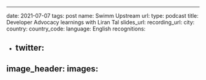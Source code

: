 ---
date: 2021-07-07
tags: post
name: Swimm Upstream
url: 
type: podcast
title: Developer Advocacy learnings with Liran Tal
slides_url: 
recording_url: 
city: 
country: 
country_code: 
language: English
recognitions:
  - twitter:
    - 
image_header: 
images:
  - 
